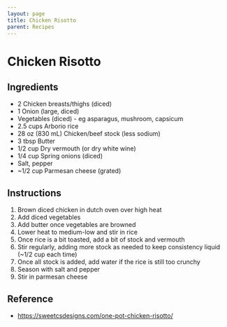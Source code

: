 ```yaml
---
layout: page
title: Chicken Risotto
parent: Recipes
---
```


# Chicken Risotto

## Ingredients

- 2 Chicken breasts/thighs (diced)
- 1 Onion (large, diced)
- Vegetables (diced) - eg asparagus, mushroom, capsicum
- 2.5 cups Arborio rice
- 28 oz (830 mL) Chicken/beef stock (less sodium)
- 3 tbsp Butter
- 1/2 cup Dry vermouth (or dry white wine)
- 1/4 cup Spring onions (diced)
- Salt, pepper
- ~1/2 cup Parmesan cheese (grated)

## Instructions

1. Brown diced chicken in dutch oven over high heat
2. Add diced vegetables
3. Add butter once vegetables are browned
4. Lower heat to medium-low and stir in rice
5. Once rice is a bit toasted, add a bit of stock and vermouth
6. Stir regularly, adding more stock as needed to keep consistency liquid (~1/2 cup each time)
7. Once all stock is added, add water if the rice is still too crunchy
8. Season with salt and pepper
9. Stir in parmesan cheese

## Reference

- https://sweetcsdesigns.com/one-pot-chicken-risotto/
